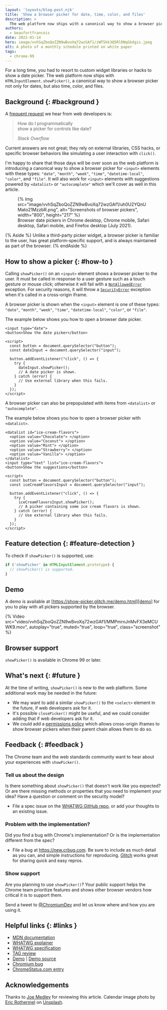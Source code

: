 ```yaml
---
layout: 'layouts/blog-post.njk'
title: 'Show a browser picker for date, time, color, and files'
description: >
  The web platform now ships with a canonical way to show a browser picker.
authors:
  - beaufortfrancois
date: 2022-01-14
hero: image/vvhSqZboQoZZN9wBvoXq72wzGAf1/zWT5kk3Q5RlDNqGkdgis.jpeg
alt: A photo of a monthly schedule printed on white paper
tags:
  - chrome-99
---
```


For a long time, you had to resort to custom widget libraries or hacks to show a
date picker. The web platform now ships with `HTMLInputElement.showPicker()`, a
canonical way to show a browser picker not only for dates, but also time, color,
and files.

## Background {: #background }

A [frequent request] we hear from web developers is:

<blockquote>
  <p>
    How do I programmatically<br/>
    show a picker for controls like date?
  </p>
  <cite>
    Stack Overflow
  </cite>
</blockquote>

Current answers are not great; they rely on external libraries, CSS hacks, or
specific browser behaviors like simulating a user interaction with `click()`.

I'm happy to share that those days will be over soon as the web platform is
introducing a canonical way to show a browser picker for `<input>` elements with
these types: `"date"`, `"month"`, `"week"`, `"time"`, `"datetime-local"`,
`"color"`, and `"file"`. It will also work for `<input>` elements with
suggestions powered by `<datalist>` or `"autocomplete"` which we'll cover as
well in this article.

<figure class="w-figure">
{% Img src="image/vvhSqZboQoZZN9wBvoXq72wzGAf1/uh0U2YQnUMato21MzzbR.png", alt="Screenshots of browser pickers", width="800", height="217" %}
  <figcaption class="w-figcaption">Browser date pickers in Chrome desktop, Chrome mobile, Safari desktop, Safari mobile, and Firefox desktop (July 2021).</figcaption>
</figure>

{% Aside %}
Unlike a third-party picker widget, a browser picker is familiar to the user,
has great platform-specific support, and is always maintained as part of the
browser.
{% endAside %}

## How to show a picker {: #how-to }

Calling `showPicker()` on an `<input>` element shows a browser picker to the
user. It must be called in response to a user gesture such as a touch gesture or
mouse click; otherwise it will fail with a [`NotAllowedError`][error] exception.
For security reasons, it will throw a [`SecurityError`][error] exception when
it's called in a cross-origin iframe.

A browser picker is shown when the `<input>` element is one of these types:
`"date"`, `"month"`, `"week"`, `"time"`, `"datetime-local"`, `"color"`, or
`"file"`.

The example below shows you how to open a browser date picker.

```html/9
<input type="date">
<button>Show the date picker</button>

<script>
  const button = document.querySelector("button");
  const dateInput = document.querySelector("input");

  button.addEventListener("click", () => {
    try {
      dateInput.showPicker();
      // A date picker is shown.
    } catch (error) {
      // Use external library when this fails.
    }
  });
</script>
```

A browser picker can also be prepopulated with items from `<datalist>` or
`"autocomplete"`.

The example below shows you how to open a browser picker with `<datalist>`.

```html/16
<datalist id="ice-cream-flavors">
  <option value="Chocolate"> </option>
  <option value="Coconut"> </option>
  <option value="Mint"> </option>
  <option value="Strawberry"> </option>
  <option value="Vanilla"> </option>
</datalist>
<input type="text" list="ice-cream-flavors">
<button>Show the suggestions</button>

<script>
  const button = document.querySelector("button");
  const iceCreamFlavorsInput = document.querySelector("input");

  button.addEventListener("click", () => {
    try {
      iceCreamFlavorsInput.showPicker();
      // A picker containing some ice cream flavors is shown.
    } catch (error) {
      // Use external library when this fails.
    }
  });
</script>
```

## Feature detection {: #feature-detection }

To check if `showPicker()` is supported, use:

```js
if ('showPicker' in HTMLInputElement.prototype) {
  // showPicker() is supported.
}
```

## Demo

A demo is available at [https://show-picker.glitch.me/demo.html][demo] for you
to play with all pickers supported by the browser. 

{% Video src="video/vvhSqZboQoZZN9wBvoXq72wzGAf1/MMPmrnJnMvFX3eMCUWK9.mov",
autoplay="true", muted="true", loop="true", class="screenshot" %}

## Browser support

`showPicker()` is available in Chrome&nbsp;99 or later.

## What's next {: #future }

At the time of writing, `showPicker()` is new to the web platform. Some
additional work may be needed in the future:

- We may want to add a similar `showPicker()` to the `<select>` element in the
  future, if web developers ask for it.
- It's possible `closePicker()` might be useful, and we could consider adding
  that if web developers ask for it.
- We could add a [permissions policy] which allows cross-origin iframes to show
  browser pickers when their parent chain allows them to do so.

## Feedback {: #feedback }

The Chrome team and the web standards community want to hear about your
experiences with `showPicker()`.

### Tell us about the design

Is there something about `showPicker()` that doesn't work like you expected? Or
are there missing methods or properties that you need to implement your idea?
Have a question or comment on the security model?

- File a spec issue on the [WHATWG GitHub repo][issues], or add your thoughts to
  an existing issue.

### Problem with the implementation?

Did you find a bug with Chrome's implementation? Or is the implementation
different from the spec?

- File a bug at <https://new.crbug.com>. Be sure to include as much detail as
  you can, and simple instructions for reproducing. [Glitch](https://glitch.com)
  works great for sharing quick and easy repros.

### Show support

Are you planning to use `showPicker()`? Your public support helps the Chrome
team prioritize features and shows other browser vendors how critical it is to
support them.

Send a tweet to [@ChromiumDev] and let us know where and how you are using it.

## Helpful links {: #links }

- [MDN documentation][mdn]
- [WHATWG explainer][explainer]
- [WHATWG specification][spec]
- [TAG review][tag]
- [Demo][demo] | [Demo source][demo-source]
- [Chromium bug][cr-bug]
- [ChromeStatus.com entry][cr-status]

## Acknowledgements

Thanks to [Joe Medley] for reviewing this article.
Calendar image photo by [Eric Rothermel] on [Unsplash].

[frequent request]: https://www.google.com/search?q=programmatically+open+date+picker+site%3Astackoverflow.com
[error]: https://developer.mozilla.org/en-US/docs/Web/API/DOMException
[demo]: https://show-picker.glitch.me/demo.html
[issues]: https://github.com/whatwg/html/issues
[permissions policy]: https://w3c.github.io/webappsec-permissions-policy/
[@chromiumdev]: https://twitter.com/ChromiumDev
[mdn]: https://developer.mozilla.org/docs/Web/API/HTMLInputElement/showPicker
[explainer]: https://github.com/whatwg/html/pull/7319
[spec]: https://html.spec.whatwg.org/multipage/input.html#dom-input-showpicker
[tag]: https://github.com/w3ctag/design-reviews/issues/688
[demo-source]: https://glitch.com/edit/#!/show-picker?path=demo.html
[cr-bug]: https://bugs.chromium.org/p/chromium/issues/detail?id=939561
[cr-status]: https://www.chromestatus.com/feature/5692248021794816
[joe medley]: https://github.com/jpmedley 
[eric rothermel]: https://unsplash.com/@erothermel
[unsplash]: https://unsplash.com/photos/FoKO4DpXamQ

